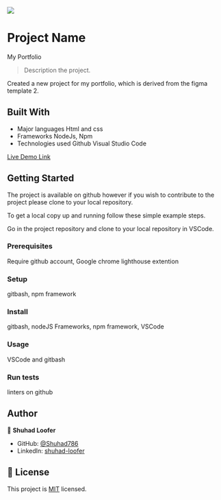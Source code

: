 ![](https://img.shields.io/badge/Microverse-blueviolet)

# Project Name
My Portfolio

> Description the project.

Created a new project for my portfolio, which is derived from the figma template 2.

## Built With

- Major languages
Html and css
- Frameworks
NodeJs, Npm
- Technologies used
Github
Visual Studio Code

[Live Demo Link](https://shuhad786.github.io/My-portfolio-website/)


## Getting Started

The project is available on github however if you wish to contribute to the project please clone to your local repository.

To get a local copy up and running follow these simple example steps.

Go in the project repository and clone to your local repository in VSCode.

### Prerequisites
Require github account, Google chrome lighthouse extention
### Setup
gitbash, npm framework
### Install
gitbash, nodeJS Frameworks, npm framework, VSCode
### Usage
VSCode and gitbash
### Run tests
linters on github

## Author

👤 **Shuhad Loofer**

- GitHub: [@Shuhad786](https://github.com/Shuhad786) 
- LinkedIn: [shuhad-loofer](www.linkedin.com/in/shuhad-loofer)

## 📝 License

This project is [MIT](./MIT.md) licensed.